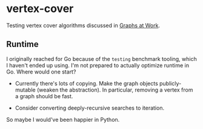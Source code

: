 # vertex-cover

Testing vertex cover algorithms discussed in [Graphs at Work](http://lukasschwab.me/blog/gen/graphs-at-work.html).

## Runtime

I originally reached for Go because of the `testing` benchmark tooling, which I haven't ended up using. I'm not prepared to actually optimize runtime in Go. Where would one start?

+ Currently there's lots of copying. Make the graph objects publicly-mutable (weaken the abstraction). In particular, removing a vertex from a graph should be fast.

+ Consider converting deeply-recursive searches to iteration.

So maybe I would've been happier in Python.